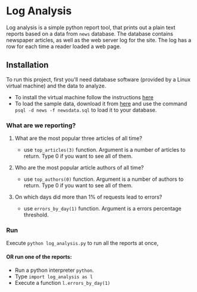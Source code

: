 # Log Analysis
Log analysis is a simple python report tool, that prints out a plain text reports based on a data from `news` database. The database contains newspaper articles, as well as the web server log for the site. The log has a row for each time a reader loaded a web page.

## Installation
To run this project, first you'll need database software (provided by a Linux virtual machine) and the data to analyze.
- To install the virtual machine follow the instructions [here]( https://classroom.udacity.com/nanodegrees/nd004/parts/8d3e23e1-9ab6-47eb-b4f3-d5dc7ef27bf0/modules/bc51d967-cb21-46f4-90ea-caf73439dc59/lessons/5475ecd6-cfdb-4418-85a2-f2583074c08d/concepts/14c72fe3-e3fe-4959-9c4b-467cf5b7c3a0)
- To load the sample data, download it from [here](https://d17h27t6h515a5.cloudfront.net/topher/2016/August/57b5f748_newsdata/newsdata.zip) and use the command `psql -d news -f newsdata.sql` to load it to your database.

### What are we reporting?
1. What are the most popular three articles of all time?
    - use `top_articles(3)` function. Argument is a number of articles to return. Type 0 if you want to see all of them.

2. Who are the most popular article authors of all time?
    - use `top_authors(0)` function.  Argument is a number of authors to return. Type 0 if you want to see all of them.

3. On which days did more than 1% of requests lead to errors?
    - use `errors_by_day(1)` function.  Argument is a errors percentage threshold.

### Run
Execute `python log_analysis.py` to run all the reports at once,
#### OR run one of the reports:
- Run a python interpreter `python`.
- Type `import log_analysis as l`
- Execute a function `l.errors_by_day(1)`
